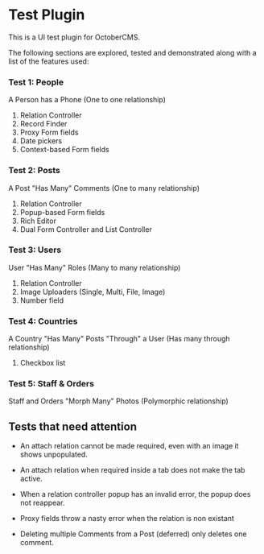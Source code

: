# Test Plugin

This is a UI test plugin for OctoberCMS.

The following sections are explored, tested and demonstrated along with a list of the features used:

### Test 1: People

A Person has a Phone (One to one relationship)

1. Relation Controller
1. Record Finder
1. Proxy Form fields
1. Date pickers
1. Context-based Form fields

### Test 2: Posts

A Post "Has Many" Comments (One to many relationship)

1. Relation Controller
1. Popup-based Form fields
1. Rich Editor
1. Dual Form Controller and List Controller

### Test 3: Users

User "Has Many" Roles (Many to many relationship)

1. Relation Controller
1. Image Uploaders (Single, Multi, File, Image)
1. Number field

### Test 4: Countries

A Country "Has Many" Posts "Through" a User (Has many through relationship)

1. Checkbox list

### Test 5: Staff & Orders

Staff and Orders "Morph Many" Photos (Polymorphic relationship)


## Tests that need attention

- An attach relation cannot be made required, even with an image it shows unpopulated.

- An attach relation when required inside a tab does not make the tab active.

- When a relation controller popup has an invalid error, the popup does not reappear.

- Proxy fields throw a nasty error when the relation is non existant

- Deleting multiple Comments from a Post (deferred) only deletes one comment.
